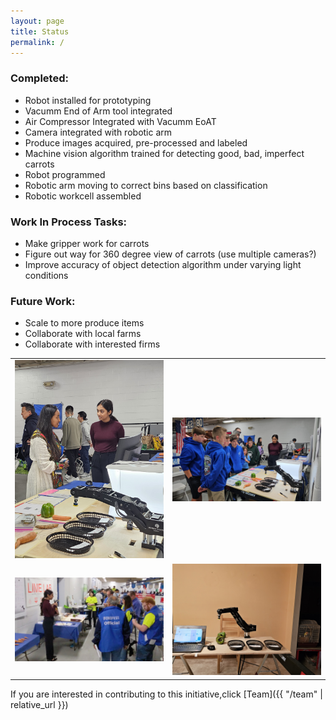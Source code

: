 ```yaml
---
layout: page
title: Status
permalink: /
---
```


### Completed:
- Robot installed for prototyping
- Vacumm End of Arm tool integrated
- Air Compressor Integrated with Vacumm EoAT
- Camera integrated with robotic arm
- Produce images acquired, pre-processed and labeled
- Machine vision algorithm trained for detecting good, bad, imperfect carrots
- Robot programmed
- Robotic arm moving to correct bins based on classification
- Robotic workcell assembled

### Work In Process Tasks:
- Make gripper work for carrots
- Figure out way for 360 degree view of carrots (use multiple cameras?)
- Improve accuracy of object detection algorithm under varying light conditions

### Future Work:
- Scale to more produce items
- Collaborate with local farms
- Collaborate with interested firms

<!-- New 2x2 Image Grid Section -->
<div>
    <table>
        <tr>
            <td><img src="assets/images/Dorna-1.jpg" alt="Dorna 1" width="400"></td>
            <td><img src="assets/images/Dorna-2.jpg" alt="Dorna 2" width="400"></td>
        </tr>
        <tr>
            <td><img src="assets/images/Dorna-3.jpg" alt="Dorna 3" width="400"></td>
            <td><img src="assets/images/Dorna-4.jpg" alt="Dorna 4" width="400"></td>
        </tr>
    </table>
</div>

If you are interested in contributing to this initiative,click [Team]({{ "/team" | relative_url }})
